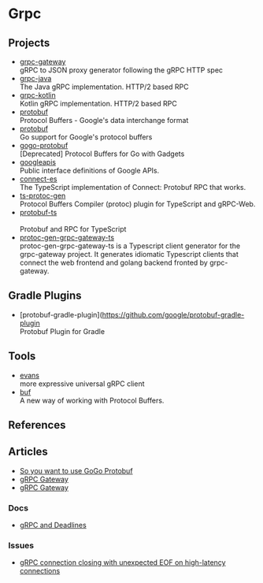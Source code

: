 # Grpc

## Projects

- [grpc-gateway](https://github.com/grpc-ecosystem/grpc-gateway)
  <br/>gRPC to JSON proxy generator following the gRPC HTTP spec
- [grpc-java](https://github.com/grpc/grpc-java)
  <br/>The Java gRPC implementation. HTTP/2 based RPC
- [grpc-kotlin](https://github.com/grpc/grpc-kotlin)
  <br/>Kotlin gRPC implementation. HTTP/2 based RPC
- [protobuf](https://github.com/protocolbuffers/protobuf)
  <br/>Protocol Buffers - Google's data interchange format
- [protobuf](https://github.com/golang/protobuf)
  <br/>Go support for Google's protocol buffers
- [gogo-protobuf](https://github.com/gogo/protobuf)
  <br/>[Deprecated] Protocol Buffers for Go with Gadgets
- [googleapis](https://github.com/googleapis/googleapis)
  <br/>Public interface definitions of Google APIs.
- [connect-es](https://github.com/connectrpc/connect-es)
  <br/>The TypeScript implementation of Connect: Protobuf RPC that works.
- [ts-protoc-gen](https://github.com/improbable-eng/ts-protoc-gen)
  <br/>Protocol Buffers Compiler (protoc) plugin for TypeScript and gRPC-Web.
- [protobuf-ts](https://github.com/timostamm/protobuf-ts)\
  <br/>Protobuf and RPC for TypeScript
- [protoc-gen-grpc-gateway-ts](https://github.com/grpc-ecosystem/protoc-gen-grpc-gateway-ts)
  <br/>protoc-gen-grpc-gateway-ts is a Typescript client generator for the grpc-gateway project. It generates idiomatic
  Typescript clients that connect the web frontend and golang backend fronted by grpc-gateway.

## Gradle Plugins

- [protobuf-gradle-plugin](https://github.com/google/protobuf-gradle-plugin
  <br/>Protobuf Plugin for Gradle

## Tools

- [evans](https://github.com/ktr0731/evans)
  <br/>more expressive universal gRPC client
- [buf](https://github.com/bufbuild/buf)
  <br/>A new way of working with Protocol Buffers.

## References

## Articles

- [So you want to use GoGo Protobuf](https://jbrandhorst.com/post/gogoproto/)
- [gRPC Gateway](https://earthly.dev/blog/golang-grpc-gateway/)
- [gRPC Gateway](https://hackmd.io/@prysmaticlabs/eventstream-api)

### Docs

- [gRPC and Deadlines](https://grpc.io/blog/deadlines/)

### Issues

- [gRPC connection closing with unexpected EOF on high-latency connections](https://github.com/grpc/grpc-go/issues/5358)

